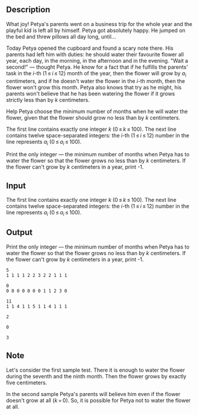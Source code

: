 ## Description

<div><p>What joy! Petya's parents went on a business trip for the whole year and the playful kid is left all by himself. Petya got absolutely happy. He jumped on the bed and threw pillows all day long, until... </p><p>Today Petya opened the cupboard and found a scary note there. His parents had left him with duties: he should water their favourite flower all year, each day, in the morning, in the afternoon and in the evening. "Wait a second!" — thought Petya. He know for a fact that if he fulfills the parents' task in the <span class="tex-span"><i>i</i></span>-th (<span class="tex-span">1 ≤ <i>i</i> ≤ 12</span>) month of the year, then the flower will grow by <span class="tex-span"><i>a</i><sub class="lower-index"><i>i</i></sub></span> centimeters, and if he doesn't water the flower in the <span class="tex-span"><i>i</i></span>-th month, then the flower won't grow this month. Petya also knows that try as he might, his parents won't believe that he has been watering the flower if it grows strictly less than by <span class="tex-span"><i>k</i></span> centimeters. </p><p>Help Petya choose the minimum number of months when he will water the flower, given that the flower should grow no less than by <span class="tex-span"><i>k</i></span> centimeters.</p></div><div class="input-specification"><p>The first line contains exactly one integer <span class="tex-span"><i>k</i></span> (<span class="tex-span">0 ≤ <i>k</i> ≤ 100</span>). The next line contains twelve space-separated integers: the <span class="tex-span"><i>i</i></span>-th (<span class="tex-span">1 ≤ <i>i</i> ≤ 12</span>) number in the line represents <span class="tex-span"><i>a</i><sub class="lower-index"><i>i</i></sub></span> (<span class="tex-span">0 ≤ <i>a</i><sub class="lower-index"><i>i</i></sub> ≤ 100</span>). </p></div><div class="output-specification"><p>Print the only integer — the minimum number of months when Petya has to water the flower so that the flower grows no less than by <span class="tex-span"><i>k</i></span> centimeters. If the flower can't grow by <span class="tex-span"><i>k</i></span> centimeters in a year, print <span class="tex-font-style-tt">-1</span>.</p></div>

## Input

<p>The first line contains exactly one integer <span class="tex-span"><i>k</i></span> (<span class="tex-span">0 ≤ <i>k</i> ≤ 100</span>). The next line contains twelve space-separated integers: the <span class="tex-span"><i>i</i></span>-th (<span class="tex-span">1 ≤ <i>i</i> ≤ 12</span>) number in the line represents <span class="tex-span"><i>a</i><sub class="lower-index"><i>i</i></sub></span> (<span class="tex-span">0 ≤ <i>a</i><sub class="lower-index"><i>i</i></sub> ≤ 100</span>). </p>

## Output

<p>Print the only integer — the minimum number of months when Petya has to water the flower so that the flower grows no less than by <span class="tex-span"><i>k</i></span> centimeters. If the flower can't grow by <span class="tex-span"><i>k</i></span> centimeters in a year, print <span class="tex-font-style-tt">-1</span>.</p>





```input1
5
1 1 1 1 2 2 3 2 2 1 1 1

```




```input2
0
0 0 0 0 0 0 0 1 1 2 3 0

```




```input3
11
1 1 4 1 1 5 1 1 4 1 1 1

```




```output1
2

```




```output2
0

```




```output3
3

```



## Note

<p>Let's consider the first sample test. There it is enough to water the flower during the seventh and the ninth month. Then the flower grows by exactly five centimeters.</p><p>In the second sample Petya's parents will believe him even if the flower doesn't grow at all (<span class="tex-span"><i>k</i> = 0</span>). So, it is possible for Petya not to water the flower at all.</p>
